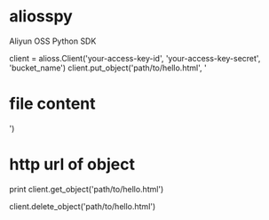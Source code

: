 aliosspy
========

Aliyun OSS Python SDK

client = alioss.Client('your-access-key-id', 'your-access-key-secret', 'bucket_name')
client.put_object('path/to/hello.html', '<h1>file content</h1>')
# http url of object

print client.get_object('path/to/hello.html')

client.delete_object('path/to/hello.html')

